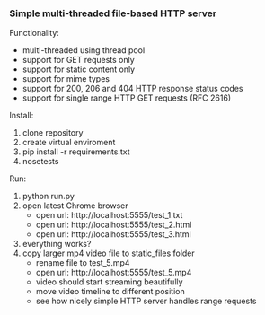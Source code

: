 ### Simple multi-threaded file-based HTTP server

Functionality:
* multi-threaded using thread pool
* support for GET requests only
* support for static content only
* support for mime types
* support for 200, 206 and 404 HTTP response status codes
* support for single range HTTP GET requests (RFC 2616)

Install:
1. clone repository
2. create virtual enviroment
3. pip install -r requirements.txt
4. nosetests

Run:
1. python run.py
2. open latest Chrome browser
   * open url: http://localhost:5555/test_1.txt
   * open url: http://localhost:5555/test_2.html
   * open url: http://localhost:5555/test_3.html
3. everything works?
4. copy larger mp4 video file to static_files folder
   * rename file to test_5.mp4
   * open url: http://localhost:5555/test_5.mp4
   * video should start streaming beautifully
   * move video timeline to different position
   * see how nicely simple HTTP server handles range requests


